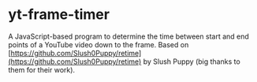 # yt-frame-timer
A JavaScript-based program to determine the time between start and end points of a YouTube video down to the frame. Based on [https://github.com/Slush0Puppy/retime](https://github.com/Slush0Puppy/retime) by Slush Puppy (big thanks to them for their work).